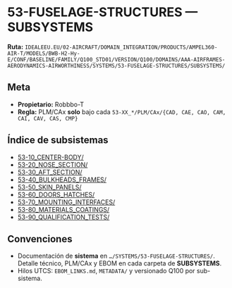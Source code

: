 # 53-FUSELAGE-STRUCTURES — SUBSYSTEMS

**Ruta:** `IDEALEEU.EU/02-AIRCRAFT/DOMAIN_INTEGRATION/PRODUCTS/AMPEL360-AIR-T/MODELS/BWB-H2-Hy-E/CONF/BASELINE/FAMILY/Q100_STD01/VERSION/Q100/DOMAINS/AAA-AIRFRAMES-AERODYNAMICS-AIRWORTHINESS/SYSTEMS/53-FUSELAGE-STRUCTURES/SUBSYSTEMS/`

## Meta
- **Propietario:** Robbbo-T
- **Regla:** PLM/CAx **solo** bajo cada `53-XX_*/PLM/CAx/{CAD, CAE, CAO, CAM, CAI, CAV, CAS, CMP}`

## Índice de subsistemas
- [53-10_CENTER-BODY/](./53-10_CENTER-BODY/)
- [53-20_NOSE_SECTION/](./53-20_NOSE_SECTION/)
- [53-30_AFT_SECTION/](./53-30_AFT_SECTION/)
- [53-40_BULKHEADS_FRAMES/](./53-40_BULKHEADS_FRAMES/)
- [53-50_SKIN_PANELS/](./53-50_SKIN_PANELS/)
- [53-60_DOORS_HATCHES/](./53-60_DOORS_HATCHES/)
- [53-70_MOUNTING_INTERFACES/](./53-70_MOUNTING_INTERFACES/)
- [53-80_MATERIALS_COATINGS/](./53-80_MATERIALS_COATINGS/)
- [53-90_QUALIFICATION_TESTS/](./53-90_QUALIFICATION_TESTS/)

## Convenciones
- Documentación de **sistema** en `…/SYSTEMS/53-FUSELAGE-STRUCTURES/`. Detalle técnico, PLM/CAx y EBOM en cada carpeta de **SUBSYSTEMS**.
- Hilos UTCS: `EBOM_LINKS.md`, `METADATA/` y versionado Q100 por sub-sistema.

